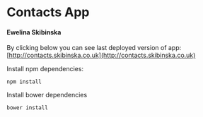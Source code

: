 # Contacts App
#### Ewelina Skibinska

By clicking below you can see last deployed version of app:   
[http://contacts.skibinska.co.uk](http://contacts.skibinska.co.uk)

Install npm dependencies:
```
npm install
```

Install bower dependencies 
```
bower install
```
